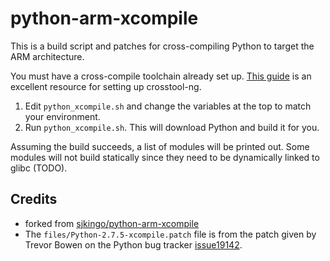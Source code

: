 python-arm-xcompile
===================

This is a build script and patches for cross-compiling Python to target the ARM architecture.

You must have a cross-compile toolchain already set up. [This guide](http://akanto.wordpress.com/2012/10/02/cross-compiling-kernel-for-raspberry-pi-on-fedora-17-part-2/) is an excellent resource for setting up crosstool-ng.

1. Edit `python_xcompile.sh` and change the variables at the top to match your environment.
2. Run `python_xcompile.sh`. This will download Python and build it for you.

Assuming the build succeeds, a list of modules will be printed out. Some modules
will not build statically since they need to be dynamically linked to glibc (TODO).

Credits
-------

* forked from [sjkingo/python-arm-xcompile](https://github.com/sjkingo/python-arm-xcompile)
* The `files/Python-2.7.5-xcompile.patch` file is from the patch given by
Trevor Bowen on the Python bug tracker [issue19142](http://bugs.python.org/issue19142).
